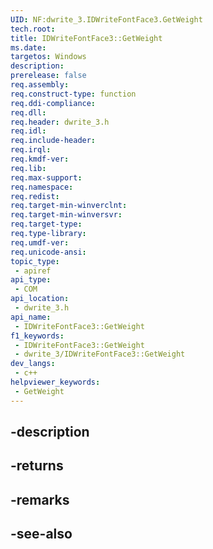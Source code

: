 ```yaml
---
UID: NF:dwrite_3.IDWriteFontFace3.GetWeight
tech.root: 
title: IDWriteFontFace3::GetWeight
ms.date: 
targetos: Windows
description: 
prerelease: false
req.assembly: 
req.construct-type: function
req.ddi-compliance: 
req.dll: 
req.header: dwrite_3.h
req.idl: 
req.include-header: 
req.irql: 
req.kmdf-ver: 
req.lib: 
req.max-support: 
req.namespace: 
req.redist: 
req.target-min-winverclnt: 
req.target-min-winversvr: 
req.target-type: 
req.type-library: 
req.umdf-ver: 
req.unicode-ansi: 
topic_type:
 - apiref
api_type:
 - COM
api_location:
 - dwrite_3.h
api_name:
 - IDWriteFontFace3::GetWeight
f1_keywords:
 - IDWriteFontFace3::GetWeight
 - dwrite_3/IDWriteFontFace3::GetWeight
dev_langs:
 - c++
helpviewer_keywords:
 - GetWeight
---
```


## -description

## -returns

## -remarks

## -see-also

